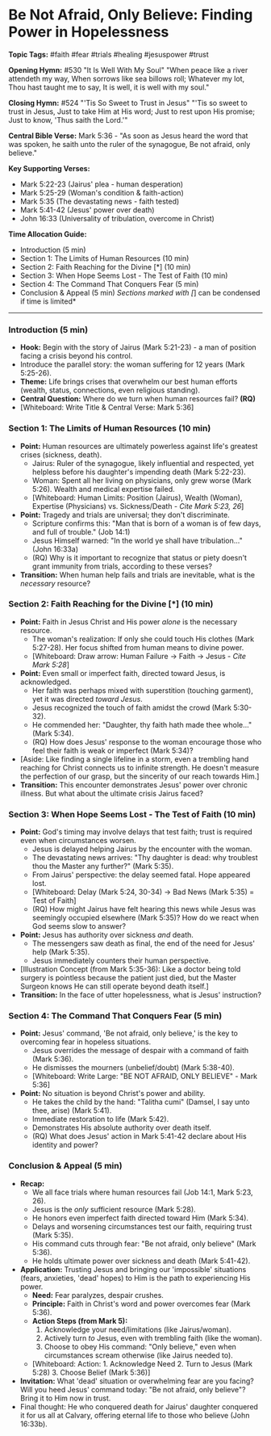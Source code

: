 # Be Not Afraid, Only Believe: Finding Power in Hopelessness

**Topic Tags:** #faith #fear #trials #healing #jesuspower #trust

**Opening Hymn:** #530 "It Is Well With My Soul"
"When peace like a river attendeth my way, When sorrows like sea billows roll; Whatever my lot, Thou hast taught me to say, It is well, it is well with my soul."

**Closing Hymn:** #524 "'Tis So Sweet to Trust in Jesus"
"'Tis so sweet to trust in Jesus, Just to take Him at His word; Just to rest upon His promise; Just to know, 'Thus saith the Lord.'"

**Central Bible Verse:** Mark 5:36 - "As soon as Jesus heard the word that was spoken, he saith unto the ruler of the synagogue, Be not afraid, only believe."

**Key Supporting Verses:**
*   Mark 5:22-23 (Jairus' plea - human desperation)
*   Mark 5:25-29 (Woman's condition & faith-action)
*   Mark 5:35 (The devastating news - faith tested)
*   Mark 5:41-42 (Jesus' power over death)
*   John 16:33 (Universality of tribulation, overcome in Christ)

**Time Allocation Guide:**
*   Introduction (5 min)
*   Section 1: The Limits of Human Resources (10 min)
*   Section 2: Faith Reaching for the Divine [*] (10 min)
*   Section 3: When Hope Seems Lost - The Test of Faith (10 min)
*   Section 4: The Command That Conquers Fear (5 min)
*   Conclusion & Appeal (5 min)
*Sections marked with [*] can be condensed if time is limited*

---

### Introduction (5 min)

*   **Hook:** Begin with the story of Jairus (Mark 5:21-23) - a man of position facing a crisis beyond his control.
*   Introduce the parallel story: the woman suffering for 12 years (Mark 5:25-26).
*   **Theme:** Life brings crises that overwhelm our best human efforts (wealth, status, connections, even religious standing).
*   **Central Question:** Where do we turn when human resources fail? **(RQ)**
*   [Whiteboard: Write Title & Central Verse: Mark 5:36]

### Section 1: The Limits of Human Resources (10 min)

*   **Point:** Human resources are ultimately powerless against life's greatest crises (sickness, death).
    *   Jairus: Ruler of the synagogue, likely influential and respected, yet helpless before his daughter's impending death (Mark 5:22-23).
    *   Woman: Spent all her living on physicians, only grew worse (Mark 5:26). Wealth and medical expertise failed.
    *   [Whiteboard: Human Limits: Position (Jairus), Wealth (Woman), Expertise (Physicians) vs. Sickness/Death - *Cite Mark 5:23, 26*]
*   **Point:** Tragedy and trials are universal; they don't discriminate.
    *   Scripture confirms this: "Man that is born of a woman is of few days, and full of trouble." (Job 14:1)
    *   Jesus Himself warned: "In the world ye shall have tribulation..." (John 16:33a)
    *   (RQ) Why is it important to recognize that status or piety doesn't grant immunity from trials, according to these verses?
*   **Transition:** When human help fails and trials are inevitable, what is the *necessary* resource?

### Section 2: Faith Reaching for the Divine [*] (10 min)

*   **Point:** Faith in Jesus Christ and His power *alone* is the necessary resource.
    *   The woman's realization: If only she could touch His clothes (Mark 5:27-28). Her focus shifted from human means to divine power.
    *   [Whiteboard: Draw arrow: Human Failure -> Faith -> Jesus - *Cite Mark 5:28*]
*   **Point:** Even small or imperfect faith, directed toward Jesus, is acknowledged.
    *   Her faith was perhaps mixed with superstition (touching garment), yet it was directed *toward Jesus*.
    *   Jesus recognized the touch of faith amidst the crowd (Mark 5:30-32).
    *   He commended her: "Daughter, thy faith hath made thee whole..." (Mark 5:34).
    *   (RQ) How does Jesus' response to the woman encourage those who feel their faith is weak or imperfect (Mark 5:34)?
*   [Aside: Like finding a single lifeline in a storm, even a trembling hand reaching for Christ connects us to infinite strength. He doesn't measure the perfection of our grasp, but the sincerity of our reach towards Him.]
*   **Transition:** This encounter demonstrates Jesus' power over chronic illness. But what about the ultimate crisis Jairus faced?

### Section 3: When Hope Seems Lost - The Test of Faith (10 min)

*   **Point:** God's timing may involve delays that test faith; trust is required even when circumstances worsen.
    *   Jesus is delayed helping Jairus by the encounter with the woman.
    *   The devastating news arrives: "Thy daughter is dead: why troublest thou the Master any further?" (Mark 5:35).
    *   From Jairus' perspective: the delay seemed fatal. Hope appeared lost.
    *   [Whiteboard: Delay (Mark 5:24, 30-34) -> Bad News (Mark 5:35) = Test of Faith]
    *   (RQ) How might Jairus have felt hearing this news while Jesus was seemingly occupied elsewhere (Mark 5:35)? How do we react when God seems slow to answer?
*   **Point:** Jesus has authority over sickness *and* death.
    *   The messengers saw death as final, the end of the need for Jesus' help (Mark 5:35).
    *   Jesus immediately counters their human perspective.
*   [Illustration Concept (from Mark 5:35-36): Like a doctor being told surgery is pointless because the patient just died, but the Master Surgeon knows He can still operate beyond death itself.]
*   **Transition:** In the face of utter hopelessness, what is Jesus' instruction?

### Section 4: The Command That Conquers Fear (5 min)

*   **Point:** Jesus' command, 'Be not afraid, only believe,' is the key to overcoming fear in hopeless situations.
    *   Jesus overrides the message of despair with a command of faith (Mark 5:36).
    *   He dismisses the mourners (unbelief/doubt) (Mark 5:38-40).
    *   [Whiteboard: Write Large: "BE NOT AFRAID, ONLY BELIEVE" - Mark 5:36]
*   **Point:** No situation is beyond Christ's power and ability.
    *   He takes the child by the hand: "Talitha cumi" (Damsel, I say unto thee, arise) (Mark 5:41).
    *   Immediate restoration to life (Mark 5:42).
    *   Demonstrates His absolute authority over death itself.
    *   (RQ) What does Jesus' action in Mark 5:41-42 declare about His identity and power?

### Conclusion & Appeal (5 min)

*   **Recap:**
    *   We all face trials where human resources fail (Job 14:1, Mark 5:23, 26).
    *   Jesus is the *only* sufficient resource (Mark 5:28).
    *   He honors even imperfect faith directed toward Him (Mark 5:34).
    *   Delays and worsening circumstances test our faith, requiring trust (Mark 5:35).
    *   His command cuts through fear: "Be not afraid, only believe" (Mark 5:36).
    *   He holds ultimate power over sickness and death (Mark 5:41-42).
*   **Application:** Trusting Jesus and bringing our 'impossible' situations (fears, anxieties, 'dead' hopes) to Him is the path to experiencing His power.
    *   **Need:** Fear paralyzes, despair crushes.
    *   **Principle:** Faith in Christ's word and power overcomes fear (Mark 5:36).
    *   **Action Steps (from Mark 5):** 
        1.  Acknowledge your need/limitations (like Jairus/woman).
        2.  Actively turn *to* Jesus, even with trembling faith (like the woman).
        3.  Choose to obey His command: "Only believe," even when circumstances scream otherwise (like Jairus needed to).
    *   [Whiteboard: Action: 1. Acknowledge Need 2. Turn to Jesus (Mark 5:28) 3. Choose Belief (Mark 5:36)]
*   **Invitation:** What 'dead' situation or overwhelming fear are you facing? Will you heed Jesus' command today: "Be not afraid, only believe"? Bring it to Him now in trust.
*   Final thought: He who conquered death for Jairus' daughter conquered it for us all at Calvary, offering eternal life to those who believe (John 16:33b).